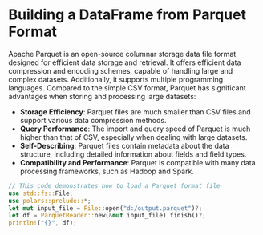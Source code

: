 # Building a DataFrame from Parquet Format

Apache Parquet is an open-source columnar storage data file format designed for efficient data storage and retrieval. It offers efficient data compression and encoding schemes, capable of handling large and complex datasets. Additionally, it supports multiple programming languages. Compared to the simple CSV format, Parquet has significant advantages when storing and processing large datasets:

- **Storage Efficiency**: Parquet files are much smaller than CSV files and support various data compression methods.
- **Query Performance**: The import and query speed of Parquet is much higher than that of CSV, especially when dealing with large datasets.
- **Self-Describing**: Parquet files contain metadata about the data structure, including detailed information about fields and field types.
- **Compatibility and Performance**: Parquet is compatible with many data processing frameworks, such as Hadoop and Spark.

```rust
// This code demonstrates how to load a Parquet format file
use std::fs::File;
use polars::prelude::*;
let mut input_file = File::open("d:/output.parquet")?;
let df = ParquetReader::new(&mut input_file).finish()?;
println!("{}", df);
```